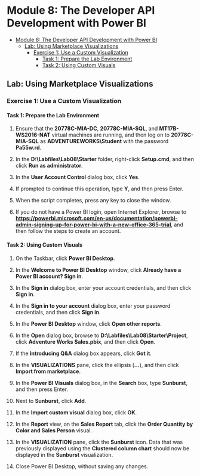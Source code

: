 # Module 8: The Developer API Development with Power BI

- [Module 8: The Developer API Development with Power BI](#module-8-the-developer-api-development-with-power-bi)
  - [Lab: Using Marketplace Visualizations](#lab-using-marketplace-visualizations)
    - [Exercise 1: Use a Custom Visualization](#exercise-1-use-a-custom-visualization)
      - [Task 1: Prepare the Lab Environment](#task-1-prepare-the-lab-environment)
      - [Task 2: Using Custom Visuals](#task-2-using-custom-visuals)


## Lab: Using Marketplace Visualizations

### Exercise 1: Use a Custom Visualization

#### Task 1: Prepare the Lab Environment

1. Ensure that the **20778C-MIA-DC**, **20778C-MIA-SQL**, and **MT17B-WS2016-NAT** virtual machines are running, and then log on to **20778C-MIA-SQL** as **ADVENTUREWORKS\\Student** with the password **Pa55w.rd**.

2. In the **D:\\Labfiles\\Lab08\\Starter** folder, right-click **Setup.cmd**, and then click **Run as administrator**.

3. In the **User Account Control** dialog box, click **Yes**.

4. If prompted to continue this operation, type **Y**, and then press Enter.

5. When the script completes, press any key to close the window.

6. If you do not have a Power BI login, open Internet Explorer, browse to **https://powerbi.microsoft.com/en-us/documentation/powerbi-admin-signing-up-for-power-bi-with-a-new-office-365-trial**, and then follow the steps to create an account.

#### Task 2: Using Custom Visuals

1. On the Taskbar, click **Power BI Desktop**.

2. In the **Welcome to Power BI Desktop** window, click **Already have a Power BI account? Sign in**.

3. In the **Sign in** dialog box, enter your account credentials, and then click **Sign in**.

4. In the **Sign in to your account** dialog box, enter your password credentials, and then click **Sign in**.

5. In the **Power BI Desktop** window, click **Open other reports**.

6. In the **Open** dialog box, browse to **D:\\Labfiles\\Lab08\\Starter\\Project**, click **Adventure Works Sales.pbix**, and then click **Open**.

7. If the **Introducing Q&A** dialog box appears, click **Got it**.

8. In the **VISUALIZATIONS** pane, click the ellipsis (**...**), and then click **Import from marketplace**.

9. In the **Power BI Visuals** dialog box, in the **Search** box, type **Sunburst**, and then press Enter.

10. Next to **Sunburst**, click **Add**.

11. In the **Import custom visual** dialog box, click **OK**.

12. In the **Report** view, on the **Sales Report** tab, click the **Order Quantity by Color and Sales Person** visual.

13. In the **VISUALIZATION** pane, click the **Sunburst** icon. Data that was previously displayed using the **Clustered column chart** should now be displayed in the **Sunburst** visualization.

14. Close Power BI Desktop, without saving any changes.
